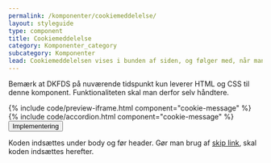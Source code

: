 ```yaml
---
permalink: /komponenter/cookiemeddelelse/
layout: styleguide
type: component
title: Cookiemeddelelse
category: Komponenter_category
subcategory: Komponenter
lead: Cookiemeddelelsen vises i bunden af siden, og følger med, når man scroller på siden.
---
```

<div class="alert alert-info alert--paragraph" role="alert">
    <div class="alert-body">
        <p class="alert-text">
            Bemærk at DKFDS på nuværende tidspunkt kun leverer HTML og CSS til denne komponent. Funktionaliteten skal man derfor selv håndtere.
        </p>
    </div>
</div>
{% include code/preview-iframe.html component="cookie-message" %}
{% include code/accordion.html component="cookie-message" %}
<div class="accordion accordion-bordered">
  <button class="button-unstyled accordion-button"
      aria-expanded="false" aria-controls="code-cookiemessage-docs">
    Implementering
  </button>
  <div id="code-cookiemessage-docs" aria-hidden="true" class="accordion-content">
    <p>Koden indsættes under body og før header. Gør man brug af <a href="/design/typography/#skip-link">skip link</a>, skal koden indsættes herefter.</p>
  </div>
</div>
